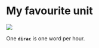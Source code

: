 <!-- tags: interesting -->

# My favourite unit

<!-- START TAGS -->
[<img src="https://img.shields.io/badge/Tag-interesting-brightgreen">](/tags/interesting)
<!-- END TAGS -->

One **`dirac`** is one word per hour.

<!--
In honour of [one of the most intriguing but lesser known giant physicist of the 20th century](https://en.wikipedia.org/wiki/Paul_Dirac).
-->












<!-- START FOOTER -->
<script src="https://www.gstatic.com/firebasejs/8.10.0/firebase-app.js"></script>
<script src="https://www.gstatic.com/firebasejs/8.10.0/firebase-database.js"></script>

<script src="https://jpedro.github.io/js/v1/data.js"></script>
<script src="https://jpedro.github.io/js/v1/comments.js"></script>
<script defer>Comments.mount(document.body.children[0]);</script>
<!-- END FOOTER -->








        
        
        
        